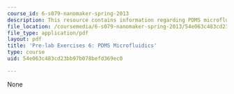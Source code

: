 ```yaml
---
course_id: 6-s079-nanomaker-spring-2013
description: This resource contains information regarding PDMS microfluidics.
file_location: /coursemedia/6-s079-nanomaker-spring-2013/54e063c483cd23bb97b078befd369ec0_MIT6_S079S13_prelab06.pdf
file_type: application/pdf
layout: pdf
title: 'Pre-lab Exercises 6: PDMS Microfluidics'
type: course
uid: 54e063c483cd23bb97b078befd369ec0

---
```

None